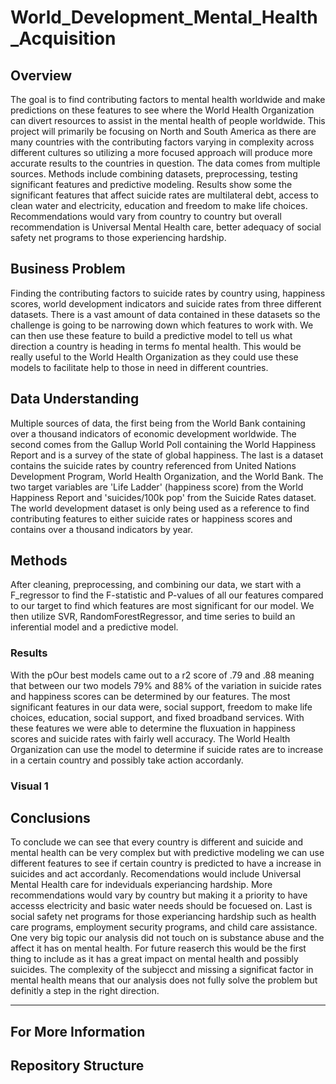# World_Development_Mental_Health_Acquisition

## Overview

The goal is to find contributing factors to mental health worldwide and make predictions on these features to see where the World Health Organization can divert resources to assist in the mental health of people worldwide. This project will primarily be focusing on North and South America as there are many countries with the contributing factors varying in complexity across different cultures so utilizing a more focused approach will produce more accurate results to the countries in question. The data comes from multiple sources. Methods include combining datasets, preprocessing, testing significant features and predictive modeling. Results show some the significant features that affect suicide rates are multilateral debt, access to clean water and electricity, education and freedom to make life choices. Recommendations would vary from country to country but overall recommendation is Universal Mental Health care, better adequacy of social safety net programs to those experiencing hardship.

## Business Problem

Finding the contributing factors to suicide rates by country using, happiness scores, world development indicators and suicide rates from three different datasets. There is a vast amount of data contained in these datasets so the challenge is going to be narrowing down which features to work with. We can then use these feature to build a predictive model to tell us what direction a country is heading in terms fo mental health. This would be really useful to the World Health Organization as they could use these models to facilitate help to those in need in different countries.


## Data Understanding

Multiple sources of data, the first being from the World Bank containing over a thousand indicators of economic development worldwide. The second comes from the Gallup World Poll containing the World Happiness Report and is a survey of the state of global happiness. The last is a dataset contains the suicide rates by country referenced from United Nations Development Program, World Health Organization, and the World Bank. The two target variables are 'Life Ladder' (happiness score) from the World Happiness Report and 'suicides/100k pop' from the Suicide Rates dataset. The world development dataset is only being used as a reference to find contributing features to either suicide rates or happiness scores and contains over a thousand indicators by year. 

## Methods

After cleaning, preprocessing, and combining our data, we start with a F_regressor to find the F-statistic and P-values of all our features compared to our target to find which features are most significant for our model. We then utilize SVR, RandomForestRegressor, and time series to build an inferential model and a predictive model.



### Results


With the pOur best models came out to a r2 score of .79 and .88 meaning that between our two models 79% and 88% of the variation in suicide rates and happiness scores can be determined by our features. The most significant features in our data were, social support, freedom to make life choices, education, social support, and fixed broadband services. With these features we were able to determine the fluxuation in happiness scores and suicide rates with fairly well accuracy. The World Health Organization can use the model to determine if suicide rates are to increase in a certain country and possibly take action accordanly.


### Visual 1


## Conclusions


To conclude we can see that every country is different and suicide and mental health can be very complex but with predictive modeling we can use different features to see if certain country is predicted to have a increase in suicides and act accordanly. Recomendations would include Universal Mental Health care for indeviduals experiancing hardship. More recommendations would vary by country but making it a priority to have accesss electricity and basic water needs should be focuesed on. Last is social safety net programs for those experiancing hardship such as health care programs, employment security programs, and child care assistance. One very big topic our analysis did not touch on is substance abuse and the affect it has on mental health. For future reaserch this would be the first thing to include as it has a great impact on mental health and possibly suicides. The complexity of the subjecct and missing a significat factor in mental health means that our analysis does not fully solve the problem but definitly a step in the right direction.

***

## For More Information

## Repository Structure


```

